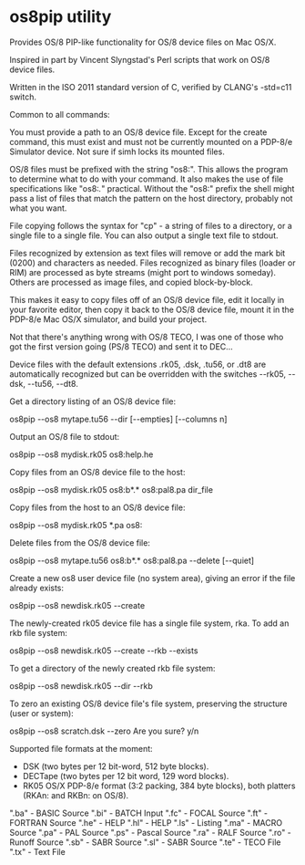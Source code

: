 # os8pip utility
Provides OS/8 PIP-like functionality for OS/8 device files on Mac
OS/X.

Inspired in part by Vincent Slyngstad's Perl scripts that work
on OS/8 device files.

Written in the ISO 2011 standard version of C, verified by CLANG's
-std=c11 switch.

Common to all commands:

You must provide a path to an OS/8 device file.  Except for the create
command, this must exist and must not be currently mounted on a
PDP-8/e Simulator device.  Not sure if simh locks its mounted files.

OS/8 files must be prefixed with the string "os8:".  This allows the
program to determine what to do with your command.  It also makes the
use of file specifications like "os8:*.*" practical.  Without the "os8:"
prefix the shell might pass a list of files that match the pattern on
the host directory, probably not what you want.

File copying follows the syntax for "cp" - a string of files to
a directory, or a single file to a single file.  You can also output a
single text file to stdout.

Files recognized by extension as text files will remove or add the
mark bit (0200) and <cr> characters as needed.  Files recognized as
binary files (loader or RIM) are processed as byte streams (might
port to windows someday).  Others are processed as image files, and
copied block-by-block.

This makes it easy to copy files off of an OS/8 device file, edit it
locally in your favorite editor, then copy it back to the OS/8 device
file, mount it in the PDP-8/e Mac OS/X simulator, and build your
project.

Not that there's anything wrong with OS/8 TECO, I was one of those
who got the first version going (PS/8 TECO) and sent it to DEC...

Device files with the default extensions .rk05, .dsk, .tu56, or .dt8
are automatically recognized but can be overridden with the switches
--rk05, --dsk, --tu56, --dt8.
 
Get a directory listing of an OS/8 device file:

os8pip --os8 mytape.tu56 --dir [--empties] [--columns n]

Output an OS/8 file to stdout:
 
os8pip --os8 mydisk.rk05 os8:help.he

Copy files from an OS/8 device file to the host:

os8pip --os8 mydisk.rk05 os8:b*.* os8:pal8.pa dir_file

Copy files from the host to an OS/8 device file:

os8pip --os8 mydisk.rk05 *.pa os8:

Delete files from the OS/8 device file:

os8pip --os8 mytape.tu56 os8:b*.* os8:pal8.pa --delete [--quiet]
 
Create a new os8 user device file (no system area), giving an
error if the file already exists:

os8pip --os8 newdisk.rk05 --create

The newly-created rk05 device file has a single file system,
rka.  To add an rkb file system:
 
os8pip --os8 newdisk.rk05 --create --rkb --exists

To get a directory of the newly created rkb file system:
 
os8pip --os8 newdisk.rk05 --dir --rkb
 
To zero an existing OS/8 device file's file system, preserving
the structure (user or system):

os8pip --os8 scratch.dsk --zero
Are you sure? y/n

Supported file formats at the moment:

 - DSK (two bytes per 12 bit-word, 512 byte blocks).
 - DECTape (two bytes per 12 bit word, 129 word blocks).
 - RK05 OS/X PDP-8/e format (3:2 packing, 384 byte blocks),
   both platters (RKAn: and RKBn: on OS/8).

 ".ba" - BASIC Source
 ".bi" - BATCH Input
 ".fc" - FOCAL Source
 ".ft" - FORTRAN Source
 ".he" - HELP
 ".hl" - HELP
 ".ls" - Listing
 ".ma" - MACRO Source
 ".pa" - PAL Source
 ".ps" - Pascal Source
 ".ra" - RALF Source
 ".ro" - Runoff Source
 ".sb" - SABR Source
 ".sl" - SABR Source
 ".te" - TECO File
 ".tx" - Text File

